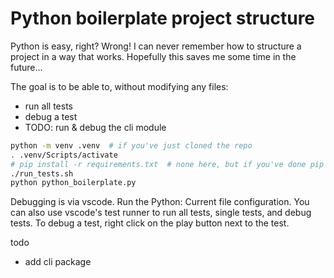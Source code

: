 # Python boilerplate project structure

Python is easy, right? Wrong! I can never remember how to structure a
project in a way that works. Hopefully this saves me some time in the future...

The goal is to be able to, without modifying any files:
- run all tests
- debug a test
- TODO: run & debug the cli module

```sh
python -m venv .venv  # if you've just cloned the repo
. .venv/Scripts/activate
# pip install -r requirements.txt  # none here, but if you've done pip freeze > requirements.txt
./run_tests.sh
python python_boilerplate.py
```

Debugging is via vscode. Run the Python: Current file configuration.
You can also use vscode's test runner to run all tests, single tests, and debug
tests. To debug a test, right click on the play button next to the test.


todo
- add cli package
